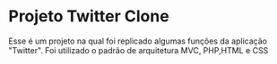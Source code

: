 <h1>Projeto Twitter Clone</h1>
<p>Esse é um projeto na qual foi replicado algumas funções da aplicação "Twitter". Foi utilizado o padrão de arquitetura MVC, PHP,HTML e CSS</p>
